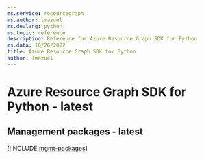 ```yaml
---
ms.service: resourcegraph
ms.author: lmazuel
ms.devlang: python
ms.topic: reference
description: Reference for Azure Resource Graph SDK for Python
ms.data: 10/26/2022
title: Azure Resource Graph SDK for Python
author: lmazuel
---
```

# Azure Resource Graph SDK for Python - latest

## Management packages - latest
[!INCLUDE [mgmt-packages](resource-graph-mgmt-index.md)]